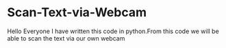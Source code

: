 # Scan-Text-via-Webcam
Hello Everyone I have written this code in python.From this code we will be able to scan the text via our own webcam
